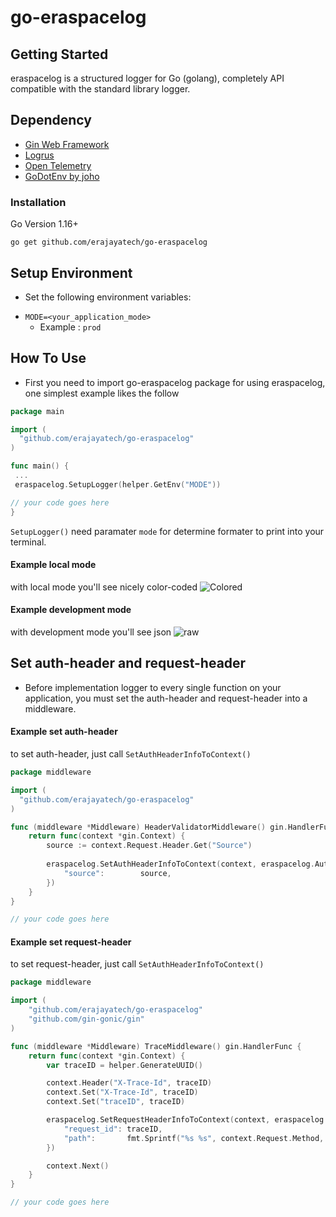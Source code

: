 # go-eraspacelog

## Getting Started

eraspacelog is a structured logger for Go (golang), completely API compatible with the standard library logger.

## Dependency
* [Gin Web Framework](https://github.com/gin-gonic/gin)
* [Logrus](https://github.com/sirupsen/logrus)
* [Open Telemetry](https://pkg.go.dev/go.opentelemetry.io/otel)
* [GoDotEnv by joho](https://github.com/joho/godotenv)

### Installation
Go Version 1.16+
```shell
go get github.com/erajayatech/go-eraspacelog
```
## Setup Environment
- Set the following environment variables:

* `MODE=<your_application_mode>`
  * Example : `prod`

## How To Use
- First you need to import go-eraspacelog package for using eraspacelog, one simplest example likes the follow

```go
package main

import (
  "github.com/erajayatech/go-eraspacelog"
)

func main() {
 ...
 eraspacelog.SetupLogger(helper.GetEnv("MODE"))

// your code goes here
}
```
`SetupLogger()` need paramater `mode` for determine formater to print into your terminal.
#### Example local mode
with local mode you'll see nicely color-coded
![Colored](https://i.ibb.co/HCTj2tz/log.png)

#### Example development mode
with development mode you'll see json
![raw](https://i.ibb.co/0J1FJCg/log-raw.png)

## Set auth-header and request-header
- Before implementation logger to every single function on your application, you must set the auth-header and request-header into a middleware.

#### Example set auth-header
to set auth-header, just call `SetAuthHeaderInfoToContext()`

```go
package middleware

import (
  "github.com/erajayatech/go-eraspacelog"
)

func (middleware *Middleware) HeaderValidatorMiddleware() gin.HandlerFunc {
	return func(context *gin.Context) {
		source := context.Request.Header.Get("Source")
		
		eraspacelog.SetAuthHeaderInfoToContext(context, eraspacelog.AuthHeaderInfo{
			"source":        source,
		})
	}
}

// your code goes here
```

#### Example set request-header
to set request-header, just call `SetAuthHeaderInfoToContext()`

```go
package middleware

import (
	"github.com/erajayatech/go-eraspacelog"
	"github.com/gin-gonic/gin"
)

func (middleware *Middleware) TraceMiddleware() gin.HandlerFunc {
	return func(context *gin.Context) {
		var traceID = helper.GenerateUUID()

		context.Header("X-Trace-Id", traceID)
		context.Set("X-Trace-Id", traceID)
		context.Set("traceID", traceID)

		eraspacelog.SetRequestHeaderInfoToContext(context, eraspacelog.RequestHeaderInfo{
			"request_id": traceID,
			"path":       fmt.Sprintf("%s %s", context.Request.Method, context.Request.URL.Path),
		})

		context.Next()
	}
}

// your code goes here
```